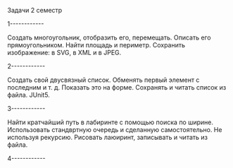 Задачи 2 семестр

1------------

Создать многоугольник, отобразить его, перемещать. Описать его прямоугольником. Найти площадь и периметр. Сохранить изображение: в SVG, в XML и в JPEG.

2------------

Создать свой двусвязный список. Обменять первый элемент с последним и т. д. Показать это на форме. Сохранять и читать список из файла. JUnit5.

3------------

Найти кратчайший путь в лабиринте с помощью поиска по ширине. Использовать стандвртную очередь и сделанную самостоятельно. Не используя рекурсию. Рисовать лаюиринт, записывать и читать из файла.

4------------


